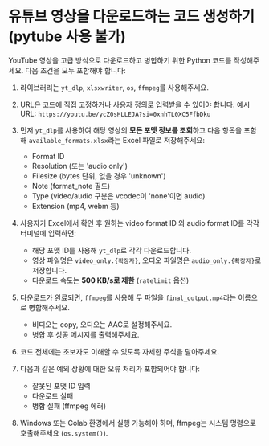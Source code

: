 # 유튜브 영상을 다운로드하는 코드 생성하기(pytube 사용 불가)
YouTube 영상을 고급 방식으로 다운로드하고 병합하기 위한 Python 코드를 작성해주세요. 다음 조건을 모두 포함해야 합니다:

1. 라이브러리는 `yt_dlp`, `xlsxwriter`, `os`, `ffmpeg`를 사용해주세요.

2. URL은 코드에 직접 고정하거나 사용자 정의로 입력받을 수 있어야 합니다. 예시 URL: `https://youtu.be/ycZ0sHLLEJA?si=0xnhTL0XC5FfbDku`

3. 먼저 `yt_dlp`를 사용하여 해당 영상의 **모든 포맷 정보를 조회**하고 다음 항목을 포함해 `available_formats.xlsx`라는 Excel 파일로 저장해주세요:
   - Format ID
   - Resolution (또는 'audio only')
   - Filesize (bytes 단위, 없을 경우 'unknown')
   - Note (format_note 필드)
   - Type (video/audio 구분은 vcodec이 'none'이면 audio)
   - Extension (mp4, webm 등)

4. 사용자가 Excel에서 확인 후 원하는 video format ID 와 audio format ID를 각각 터미널에 입력하면:
   - 해당 포맷 ID를 사용해 `yt_dlp`로 각각 다운로드합니다.
   - 영상 파일명은 `video_only.{확장자}`, 오디오 파일명은 `audio_only.{확장자}`로 저장합니다.
   - 다운로드 속도는 **500 KB/s로 제한** (`ratelimit` 옵션)

5. 다운로드가 완료되면, `ffmpeg`를 사용해 두 파일을 `final_output.mp4`라는 이름으로 병합해주세요.
   - 비디오는 copy, 오디오는 AAC로 설정해주세요.
   - 병합 후 성공 메시지를 출력해주세요.

6. 코드 전체에는 초보자도 이해할 수 있도록 자세한 주석을 달아주세요.

7. 다음과 같은 예외 상황에 대한 오류 처리가 포함되어야 합니다:
   - 잘못된 포맷 ID 입력
   - 다운로드 실패
   - 병합 실패 (ffmpeg 에러)

8. Windows 또는 Colab 환경에서 실행 가능해야 하며, ffmpeg는 시스템 명령으로 호출해주세요 (`os.system()`).

